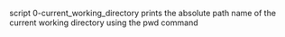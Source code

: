 script 0-current_working_directory prints the absolute path name of the current working directory using the pwd command
